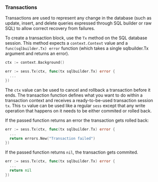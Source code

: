 ### Transactions

Transactions are used to represent any change in the database (such as update,
insert, and delete queries expressed through SQL builder or raw SQL) to allow
correct recovery from failures.

To create a transaction block, use the `Tx` method on the SQL database session.
This method expects a `context.Context` value and a `func(sqlbuilder.Tx) error`
function (which takes a single sqlbuilder.Tx argument and returns an error).

```go
ctx := context.Background()

err := sess.Tx(ctx, func(tx sqlbuilder.Tx) error {
  ...
})
```

The `ctx` value can be used to cancel and rollback a transaction before it
ends. The transaction function defines what you want to do within a transaction
context and receives a ready-to-be-used transaction session `tx`. This `tx`
value can be used like a regular `sess` except that any write operation that
happens on it needs to be either commited or rolled back.

If the passed function returns an error the transaction gets rolled back:

```go
err := sess.Tx(ctx, func(tx sqlbuilder.Tx) error {
  ...
  return errors.New("Transaction failed")
})
```

If the passed function returns `nil`, the transaction gets commited.

```go
err := sess.Tx(ctx, func(tx sqlbuilder.Tx) error {
  ...
  return nil
})
```

<!--
## More questions?

This is the end of the upper-db tutorial! if you have any more questions
feel free to ask on the #upper-db channel at...
-->
